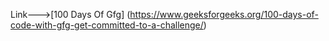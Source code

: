 Link--->[100 Days Of Gfg] (https://www.geeksforgeeks.org/100-days-of-code-with-gfg-get-committed-to-a-challenge/)

